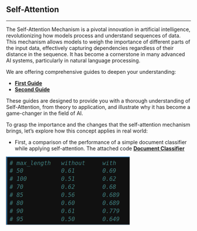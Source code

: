 ## Self-Attention
-------------------
The Self-Attention Mechanism is a pivotal innovation in artificial intelligence, revolutionizing how models process and understand sequences of data. This mechanism allows models to weigh the importance of different parts of the input data, effectively capturing dependencies regardless of their distance in the sequence. It has become a cornerstone in many advanced AI systems, particularly in natural language processing.

We are offering comprehensive guides to deepen your understanding:

- **[First Guide](https://github.com/fatnaoui/SimLLM/blob/main/Self-Attention/Coding_Attention_Mecanism_Part_1.pdf)**
- **[Second Guide](https://github.com/fatnaoui/SimLLM/blob/main/Self-Attention/Coding_Attention_Mecanism_Part_2.pdf)**

These guides are designed to provide you with a thorough understanding of Self-Attention, from theory to application, and illustrate why it has become a game-changer in the field of AI.

To grasp the importance and the changes that the self-attention mechanism brings, let’s explore how this concept applies in real world:

- First, a comparison of the performance of a simple document classifier while applying self-attention. The attached code **[Document Classifier](https://github.com/fatnaoui/SimLLM/tree/main/Self-Attention/DocumentClassifier)**

![Self Attention Comparison](https://github.com/fatnaoui/SimLLM/blob/main/images/Self_Attention.png)


